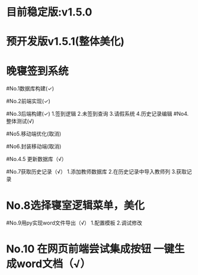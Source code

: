 # 目前稳定版:v1.5.0

# 预开发版v1.5.1(整体美化)

# 晚寝签到系统

#No.1数据库构建(✓)

#No.2前端实现(✓)

#No.3后端构建(✓)
        1.签到逻辑
        2.未签到查询
        3.请假系统
        4.历史记录编辑
#No4.整体测试(√)

#No5.移动端优化(取消)

#No6.封装移动端(取消)

#No.4.5 更新数据库（√）

#No.7获取历史记录（√）
        1.添加教师数据库
        2.在历史记录中导入教师列
        3.获取记录
        
# No.8选择寝室逻辑菜单，美化
        
#No.9用py实现word文件导出（√）
1.配置模板
2.调试修改

# No.10 在网页前端尝试集成按钮 一键生成word文档（√）